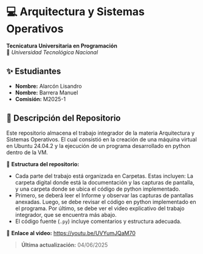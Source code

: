 # 💻 Arquitectura y Sistemas Operativos  
**Tecnicatura Universitaria en Programación**  
📍 *Universidad Tecnológica Nacional*  

## ✨ Estudiantes
- **Nombre:** Alarcón Lisandro
- **Nombre:** Barrera Manuel
- **Comisión:** M2025-1

## 📂 Descripción del Repositorio  
Este repositorio almacena el trabajo integrador de la materia Arquitectura y Sistemas Operativos. El cual consistió en la creación de una máquina virtual en Ubuntu 24.04.2 y la ejecución de un programa desarrollado en python dentro de la VM.

📌 **Estructura del repositorio:**  
- Cada parte del trabajo está organizada en Carpetas. Estas incluyen: La carpeta digital donde está la documentación y las capturas de pantalla, y una carpeta donde se ubica el código de python implementado.
- Primero, se deberá leer el Informe y observar las capturas de pantallas anexadas. Luego, se debe revisar el código en python implementado en el programa. Por último, se debe ver el video explicativo del trabajo integrador, que se encuentra más abajo.
- El código fuente (`.py`) incluye comentarios y estructura adecuada.

📢 **Enlace al video:** https://youtu.be/UVYumJQaM70
> **Última actualización:** 04/06/2025

